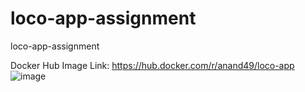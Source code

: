 # loco-app-assignment
loco-app-assignment

Docker Hub Image Link:
https://hub.docker.com/r/anand49/loco-app
![image](https://github.com/user-attachments/assets/695ef396-92ad-4b88-afb6-bfaacb8c02e5)

